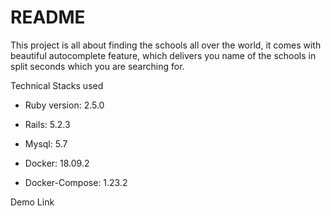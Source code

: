 # README

This project is all about finding the schools all over the world, it comes with beautiful autocomplete feature, which delivers you name of the schools in split seconds which you are searching for.

Technical Stacks used

* Ruby version: 2.5.0

* Rails: 5.2.3

* Mysql: 5.7

* Docker: 18.09.2

* Docker-Compose: 1.23.2

Demo Link
